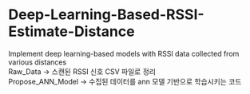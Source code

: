 # Deep-Learning-Based-RSSI-Estimate-Distance
Implement deep learning-based models with RSSI data collected from various distances <br/>
Raw_Data -> 스캔된 RSSI 신호 CSV 파일로 정리 &nbsp; <br/>
Propose_ANN_Model -> 수집된 데이터를 ann 모델 기반으로 학습시키는 코드 &nbsp;<br>
